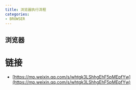 ```yaml
---
title: 浏览器执行流程
categories: 
- BROWSER
---
```


浏览器
- 


# 链接
- [https://mp.weixin.qq.com/s/whtgk3LShhgEhF5pMEpfYw](https://mp.weixin.qq.com/s/whtgk3LShhgEhF5pMEpfYw)